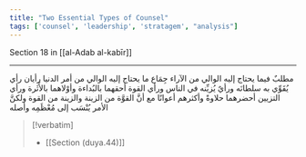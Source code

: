 ```yaml
---
title: "Two Essential Types of Counsel"
tags: ['counsel', 'leadership', 'stratagem', "analysis"]
---
```


 Section 18 in [[al-Adab al-kabīr]]

---
مطلبٌ فيما يحتاج إليه الوالي من الآراء جِمَاع ما يحتاج إليه الوالي من أمر الدنيا رأيان رأي يُقَوِّي به سلطانَه ورأيٌ يُزيِّنه في الناس  ورأي القوة أحقهما بالبُداءة وأوْلاهما بالأَثَرة  ورأي التزيين أحضرهما حلاوةً وأكثرهم أعوانًا  مع أنَّ القوَّة من الزينة والزينة من القوة ولكنَّ الأمر يُنْسَب إلى مُعْظَمِه وأصله

> [!verbatim]
> - [[Section (duya.44)]]
